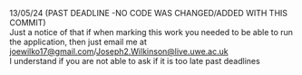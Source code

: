 13/05/24 (PAST DEADLINE -NO CODE WAS CHANGED/ADDED WITH THIS COMMIT)  
Just a notice of that if when marking this work you needed to be able to run the application, then just email me at joewilko17@gmail.com/Joseph2.Wilkinson@live.uwe.ac.uk  
I understand if you are not able to ask if it is too late past deadlines  

